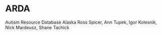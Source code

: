 # ARDA
Autism Resource Database Alaska
Ross Spicer, Ann Tupek, Igor Kolesnik, Nick Mardeusz, Shane Tachick
